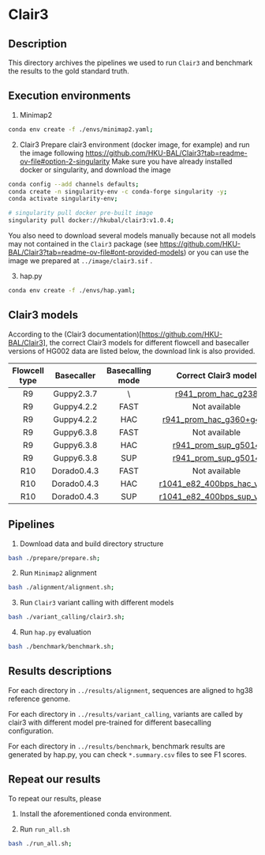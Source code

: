 # Clair3
## Description
This directory archives the pipelines we used to run `Clair3` and benchmark the results to the gold standard truth.


## Execution environments
1. Minimap2
```bash
conda env create -f ./envs/minimap2.yaml;
```
2. Clair3
Prepare clair3 environment (docker image, for example) and run the image following https://github.com/HKU-BAL/Clair3?tab=readme-ov-file#option-2-singularity
Make sure you have already installed docker or singularity, and download the image
```bash
conda config --add channels defaults;
conda create -n singularity-env -c conda-forge singularity -y;
conda activate singularity-env;

# singularity pull docker pre-built image
singularity pull docker://hkubal/clair3:v1.0.4;

```
You also need to download several models manually because not all models may not contained in the `Clair3` package (see https://github.com/HKU-BAL/Clair3?tab=readme-ov-file#ont-provided-models) or you can use the image we prepared at `../image/clair3.sif` .

3. hap.py
```bash
conda env create -f ./envs/hap.yaml;
```
## Clair3 models
According to the (Clair3 documentation)[https://github.com/HKU-BAL/Clair3], the correct Clair3 models for different flowcell and basecaller versions of HG002 data are listed below, the download link is also provided.

| Flowcell type | Basecaller | Basecalling mode | Correct Clair3 model |
|:---:|:---:|:---:|:-----:|
| R9 | Guppy2.3.7 | \ | [r941_prom_hac_g238](http://www.bio8.cs.hku.hk/clair3/clair3_models/) |
| R9 | Guppy4.2.2 | FAST | Not available |
| R9 | Guppy4.2.2 | HAC | [r941_prom_hac_g360+g422](http://www.bio8.cs.hku.hk/clair3/clair3_models/) |
| R9 | Guppy6.3.8 | FAST | Not available |
| R9 | Guppy6.3.8 | HAC | [r941_prom_sup_g5014](http://www.bio8.cs.hku.hk/clair3/clair3_models/) |
| R9 | Guppy6.3.8 | SUP | [r941_prom_sup_g5014](http://www.bio8.cs.hku.hk/clair3/clair3_models/) |
| R10 | Dorado0.4.3 | FAST | Not available |
| R10 | Dorado0.4.3 | HAC |[r1041_e82_400bps_hac_v410](https://github.com/nanoporetech/rerio/tree/master/clair3_models) |
| R10 | Dorado0.4.3 | SUP | [r1041_e82_400bps_sup_v410](https://github.com/nanoporetech/rerio/tree/master/clair3_models) |



## Pipelines
1. Download data and build directory structure
```bash
bash ./prepare/prepare.sh;
```

2. Run `Minimap2` alignment
```bash
bash ./alignment/alignment.sh;
```

3. Run `Clair3` variant calling with different models
```bash
bash ./variant_calling/clair3.sh;
```

4. Run `hap.py` evaluation
```bash
bash ./benchmark/benchmark.sh;
```


## Results descriptions
For each directory in `../results/alignment`, sequences are aligned to hg38 reference genome.

For each directory in `../results/variant_calling`, variants are called by clair3 with different model pre-trained for different basecalling configuration.

For each directory in `../results/benchmark`, benchmark results are generated by hap.py, you can check `*.summary.csv` files to see F1 scores.



## Repeat our results
To repeat our results, please 
1. Install the aforementioned conda environment.

2. Run `run_all.sh`
```bash
bash ./run_all.sh;
```

